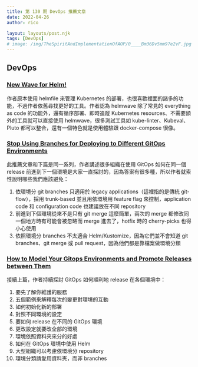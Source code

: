 ```yaml
---
title: 第 130 期 DevOps 推薦文章
date: 2022-04-26
author: rico

layout: layouts/post.njk
tags: [DevOps]
# image: /img/TheSpiritAndImplementationOfAOP/0____Bm36Dv5mm97e2vF.jpg
---
```


## DevOps

<!-- summary -->
### [New Wave for Helm!](https://medium.com/wriketechclub/new-wave-for-helm-b9800733587f)

作者原本使用 helmfile 來管理 Kubernetes 的部署，也很喜歡裡面的諸多的功能，不過作者依舊尋找更好的工具。作者認為 helmwave 除了常見的 everything as code 的功能外，還有循序部署、即時追蹤 Kubernetes resources、不需要額外的工具就可以直接使用 helmwave，很多測試工具如 kube-linter、Kubeval、Pluto 都可以整合，還有一個特色就是使用體驗跟 docker-compose 很像。<!-- summary -->

### [Stop Using Branches for Deploying to Different GitOps Environments](https://medium.com/containers-101/stop-using-branches-for-deploying-to-different-gitops-environments-7111d0632402)

此推薦文章和下篇是同一系列，作者講述很多組織在使用 GitOps 如何在同一個 release 前進到下一個環境是大家一直探討的，因為答案有很多種，所以作者就索性說明哪些我們應該避免：

1. 依環境分 git branches 只適用於 legacy applications（這裡指的是傳統 git-flow），採用 trunk-based 並且用依環境用 feature flag 來控制，application code 和 configuration code 也建議放在不同 repository
2. 前進到下個環境從來不是只有 git merge 這麼簡單，兩次的 merge 都修改同一個地方時有可能會被忽略而 merge 進去了，hotfix 時的 cherry-picks 也得小心使用
3. 依照環境分 branches 不太適合 Helm/Kustomize，因為它們並不會知道 git branches、git merge 或 pull request，因為他們都是靠檔案做環境分類

### [How to Model Your Gitops Environments and Promote Releases between Them](https://medium.com/containers-101/how-to-model-your-gitops-environments-and-promote-releases-between-them-ff40fd3008)

接續上篇，作者持續探討 GitOps 如何順利地 release 在各個環境中：

1. 要先了解你維護的服務
2. 五個範例來解釋每次的變更對環境的互動
3. 如何初始化新的部署
4. 對照不同環境的設定
5. 要如何 release 在不同的 GitOps 環境
6. 更改設定就要改全部的環境
7. 環境依照資料夾來分的好處
8. 如何在 GitOps 環境中使用 Helm
9. 大型組織可以考慮依環境分 repository
10. 環境分類請愛用資料夾，而非 branches
